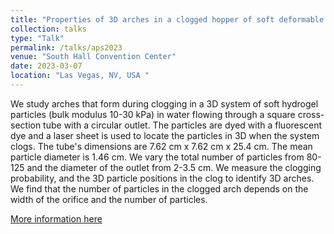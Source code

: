 ```yaml
---
title: "Properties of 3D arches in a clogged hopper of soft deformable particles"
collection: talks
type: "Talk"
permalink: /talks/aps2023
venue: "South Hall Convention Center"
date: 2023-03-07
location: "Las Vegas, NV, USA "
---
```


We study arches that form during clogging in a 3D system of soft hydrogel particles (bulk modulus 10-30 kPa) in water flowing through a square cross-section tube with a circular outlet. The particles are dyed with a fluorescent dye and a laser sheet is used to locate the particles in 3D when the system clogs. The tube's dimensions are 7.62 cm x 7.62 cm x 25.4 cm. The mean particle diameter is 1.46 cm. We vary the total number of particles from 80-125 and the diameter of the outlet from 2-3.5 cm. We measure the clogging probability, and the 3D particle positions in the clog to identify 3D arches. We find that the number of particles in the clogged arch depends on the width of the orifice and the number of particles.

[More information here](https://meetings.aps.org/Meeting/MAR23/Session/G01.2)
